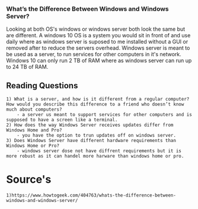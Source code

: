 ### What’s the Difference Between Windows and Windows Server?
Looking at both OS's windows or windows server both look the same but are different.  A windows 10 OS is a system you would sit in front of and use daily where as windows server is suposed to me installed without a GUI or removed after to reduce the servers overhead.  Windows server is meant to be used as a server, to run services for other computers in it's network.  Windows 10 can only run 2 TB of RAM where as windows server can run up to 24 TB of RAM.
## Reading Questions
    1) What is a server, and how is it different from a regular computer? How would you describe this difference to a friend who doesn’t know much about computers?
        - a server us meant to support services for other computers and is supposed to have a screen like a terminal.  
    2) How does the way Windows Server receives updates differ from Windows Home and Pro?
        - you have the option to trun updates off on windows server.  
    3) Does Windows Server have different hardware requirements than Windows Home or Pro?
        - windows server dose not have diffrent requirements but it is more robust as it can handel more harware than windows home or pro.
# Source's
    1)https://www.howtogeek.com/404763/whats-the-difference-between-windows-and-windows-server/
